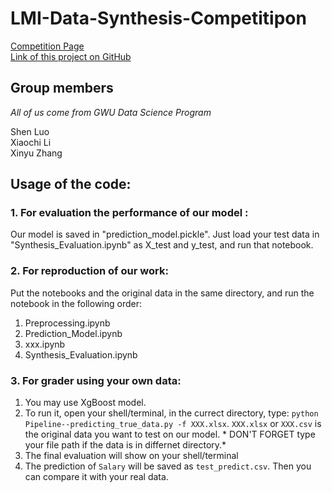 # LMI-Data-Synthesis-Competitipon
[Competition Page](https://www.ncsi.com/event/dcdatacon/hackathon/)  
[Link of this project on GitHub](https://github.com/XC-Li/LMI-Data-Synthesis-Competition)  
## Group members
*All of us come from GWU Data Science Program*  

Shen Luo  
Xiaochi Li  
Xinyu Zhang  


## Usage of the code:

### 1. For evaluation the performance of our model : 
Our model is saved in "prediction_model.pickle". Just load your test data in "Synthesis_Evaluation.ipynb" as X_test and y_test, and run that notebook.
 
### 2. For reproduction of our work:  
Put the notebooks and the original data in the same directory, and run the notebook in the following order:
 
  1. Preprocessing.ipynb
  2. Prediction_Model.ipynb
  3. xxx.ipynb
  4. Synthesis_Evaluation.ipynb
 
### 3. For grader using your own data:
  1. You may use XgBoost model.
  2. To run it, open your shell/terminal, in the currect directory, type: `python Pipeline--predicting_true_data.py -f XXX.xlsx`. `XXX.xlsx` or `XXX.csv` is the original data you want to test on our model. 
    * DON'T FORGET type your file path if the data is in differnet directory.* 
  3. The final evaluation will show on your shell/terminal
  4. The prediction of `Salary` will be saved as `test_predict.csv`. Then you can compare it with your real data. 
